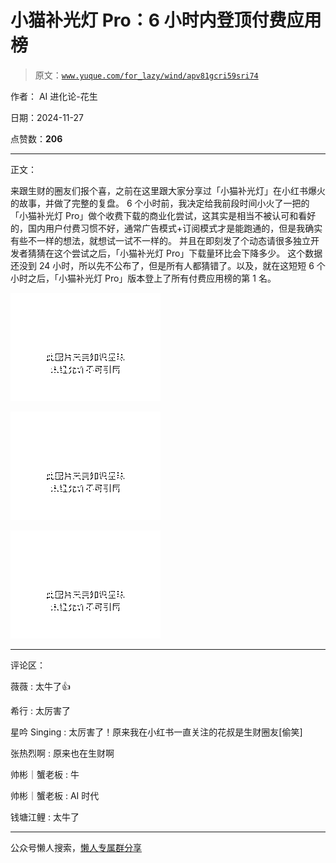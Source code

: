 # 小猫补光灯 Pro：6 小时内登顶付费应用榜

> 原文：[`www.yuque.com/for_lazy/wind/apv81gcri59sri74`](https://www.yuque.com/for_lazy/wind/apv81gcri59sri74)

作者： AI 进化论-花生

日期：2024-11-27

点赞数：**206**

* * *

正文：

来跟生财的圈友们报个喜，之前在这里跟大家分享过「小猫补光灯」在小红书爆火的故事，并做了完整的复盘。
6 个小时前，我决定给我前段时间小火了一把的「小猫补光灯 Pro」做个收费下载的商业化尝试，这其实是相当不被认可和看好的，国内用户付费习惯不好，通常广告模式+订阅模式才是能跑通的，但是我确实有些不一样的想法，就想试一试不一样的。
并且在即刻发了个动态请很多独立开发者猜猜在这个尝试之后，「小猫补光灯 Pro」下载量环比会下降多少。
这个数据还没到 24 小时，所以先不公布了，但是所有人都猜错了。以及，就在这短短 6 个小时之后，「小猫补光灯 Pro」版本登上了所有付费应用榜的第 1 名。

![](img/7ee4b48e2c9d3765cb7f66922535856e.png "None")

![](img/c5ef2fa8246e0435e85df116f150eadd.png "None")

![](img/1e03b71a64d0c9073b52f80047e256c9.png "None")

* * *

评论区：

薇薇 : 太牛了👍

希行 : 太厉害了

星吟 Singing : 太厉害了！原来我在小红书一直关注的花叔是生财圈友[偷笑]

张热烈啊 : 原来也在生财啊

帅彬｜蟹老板 : 牛

帅彬｜蟹老板 : AI 时代

钱塘江鲤 : 太牛了

* * *

公众号懒人搜索，[懒人专属群分享](https://lazybook.fun/#/blog/group)